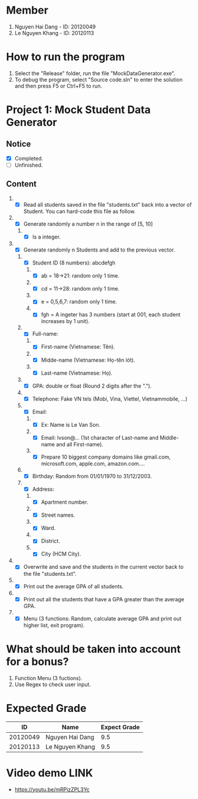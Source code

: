 # Member
1. Nguyen Hai Dang - ID: 20120049
2. Le Nguyen Khang - ID: 20120113
# How to run the program
1. Select the "Release" folder, run the file "MockDataGenerator.exe".
2. To debug the program, select "Source code.sln" to enter the solution and then press F5 or Ctrl+F5 to run.
# Project 1: Mock Student Data Generator
## Notice
- [x] Completed.
- [ ] Unfinished.
## Content
1. * [x] Read all students saved in the file "students.txt" back into a vector of Student. You can hard-code this file as follow.
2. * [x] Generate randomly a number n in the range of [5, 10]
   1. * [x] Is a integer.
3. * [X] Generate randomly n Students and add to the previous vector.
   1. * [X] Student ID (8 numbers): abcdefgh
      1. * [X] ab = 18->21: random only 1 time.
      2. * [X] cd = 11->28: random only 1 time.
      3. * [X] e = 0,5,6,7: random only 1 time.
      4. * [X] fgh = A ingeter has 3 numbers (start at 001, each student increases by 1 unit).
   2. * [X] Full-name:
      1. * [X] First-name (Vietnamese: Tên).
      2. * [X] Midde-name (Vietnamese: Họ-tên lót).
      3. * [X] Last-name (Vietnamese: Họ).
   3. * [X] GPA: double or float (Round 2 digits after the ".").
   4. * [X] Telephone: Fake VN tels (Mobi, Vina, Viettel, Vietnammobile, ...)
   5. *  [x] Email:
      1. * [x] Ex: Name is Le Van Son.
      2. * [x] Email: lvson@... (1st character of Last-name and Middle-name and all First-name).
      3. * [x] Prepare 10 biggest company domains like  gmail.com, microsoft.com, apple.com, amazon.com....
   6. * [x] Birthday: Random from 01/01/1970 to 31/12/2003.
   7. * [x] Address:
      1. * [x] Apartment number.
      2. * [X] Street names.
      3. * [X] Ward.
      4. * [X] District.
      5. * [X] City (HCM City).
4.  * [X] Overwrite and save and the students in the current vector back to the file "students.txt".
5.  * [X] Print out the average GPA of all students.
6.  * [X] Print out all the students that have a GPA greater than the average GPA.
7.  * [X] Menu (3 functions: Random, calculate average GPA and print out higher list, exit program).
# What should be taken into account for a bonus? 
1. Function Menu (3 fuctions).
2. Use Regex to check user input.
# Expected Grade
| ID | Name | Expect Grade |
| -- | ---- | ------------ |
|20120049|Nguyen Hai Dang|9.5|
|20120113|Le Nguyen Khang|9.5|
# Video demo LINK
- https://youtu.be/mRPizZPL3Yc